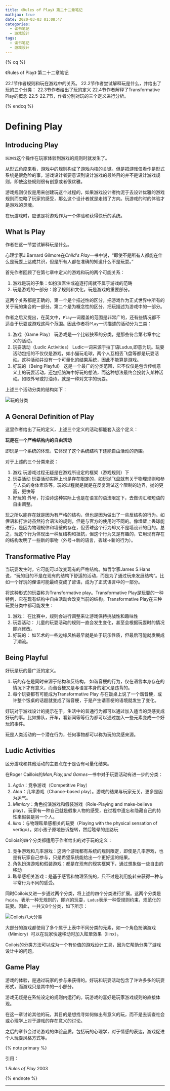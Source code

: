 ```yaml
---
title: 《Rules of Play》 第二十二章笔记
mathjax: true
date: 2020-03-03 01:08:47
categories:
  - 读书笔记
  - 游戏设计
tags:
  - 读书笔记
  - 游戏设计
---
```


{% cq %}

《Rules of Play》 第二十二章笔记

22.1节作者规则和玩在游戏中的关系。
22.2节作者尝试解释玩是什么，并给出了玩的三个分类：
22.3节作者给出了玩的定义
22.4节作者解释了Transformative Play的概念
22.5-22.7节，作者分别对玩的三个定义进行分析。

{% endcq %}

<!--more-->

# Defining Play

## Introducing Play

`玩游戏`这个操作在玩家体验到游戏的规则时就发生了。

从形式角度来看，游戏中的规则构成了游戏内核的关键。但是把游戏仅看作是形式系统是很危险的事，游戏设计者要意识到设计游戏的最终目的并不是设计游戏规则，即使这些规则很有创意或者很优雅。

游戏规则仅仅是用来创建玩这个过程的，如果游戏设计者拘泥于去设计优雅的游戏规则而忽略了玩家的感受，那么这个设计者就是走错了方向。玩游戏的时的体验才是游戏的灵魂。

在玩游戏时，应该是将游戏作为一个体验和获得快乐的系统。

## What Is Play

作者在这一节尝试解释玩是什么。

心理学家J.Barnard Gilmore在*Child's Play*一书中说，“即使不是所有人都能在什么是玩耍上达成共识，但是所有人都在准确的知道什么不是玩耍。”

首先作者回顾了在第七章中定义的游戏和玩的两个可能关系：

1. 游戏是玩的子集：如扮演医生或追逐打闹就不属于游戏的范畴
2. 玩是游戏的一部分：除了规则和文化，玩是游戏的重要部分。

这两个关系都是正确的，第一个是个描述性的区分，把游戏作为正式世界中所有的关于玩的集合的一部分。第二个是为概念性的区分，把玩描述为游戏中的一部分。

作者之后又提出，在英文中，`Play`一词覆盖的范围是非常广的，还有些情况都不适合于玩耍或游戏这两个范围。因此作者将`Play`一词描述的活动分为三类：

1. 游戏（Game Play）
   玩游戏是一个比较狭窄的分类，是那些符合第七章中定义的活动。
2. 玩耍活动（Ludic Activities）
   Ludic一词来源于拉丁语Ludus,即意为玩。玩耍活动包括的不仅仅是游戏，如小猫玩毛球，两个人互相丢飞盘等都是玩耍活动。这种活动并没有一个可量化的结果系统，因此不能算是游戏。
3. 好玩的（Being Playful）
   这是一个最广的分类范围，它不仅仅是包含传统意义上的玩耍活动，还包括脑海中好玩的想法，而这种想法最终会投射入某种活动。如取外号或打油诗，就是一种对文字的玩耍。

上述三个活动分类的结构如下：

![玩的分类](RulesOfPlay-Chapter22-Notes/2020-03-02-23-52-23.png)

## A General Definition of Play

这里作者给出了玩的定义，上述三个定义的活动都能套入这个定义：

**玩是在一个严格结构内的自由活动**

即玩是一个系统的体现，它体现了这个系统结构下还能自由活动的范围。

对于上述的三个分类来说：

1. 游戏
   玩游戏过程无疑是在游戏所设定的框架（游戏规则）下
2. 玩耍活动
   玩耍活动实际上也是存在限定的，如玩抛飞盘就有关于物理规则和参与人员的身体素质等。玩的过程就是就是在反复测试这个限制的边界，抛的更高，更快等
3. 好玩的
   外号，打油诗这种实际上也是在语言的语法限定下，去做词汇和短语的自由调整。

玩之所以能存在就是因为有严格的结构，但也是因为做出了一些反结构的行为。如俚语和打油诗虽然符合语法的规则，但是与官方的使用时不同的。像墙壁上丢球能进行，是因为物理规律和墙壁的存在，但丢球这个行为却又不是墙设计的目的。总之，玩这个行为体现出一种反结构和抵抗，但这个行为又是有趣的，它用现有存在的结构发明了一些新的事物（外号→新的语言，丢球→新的行为）。

## Transformative Play

当玩耍发生时，它可能可以改变现有的严格结构。如哲学家James S.Hans说，“玩的目的不是在现有的结构下舒适的活动，而是为了通过玩来发展结构”。比如一个好玩的俚语可能最终变成了谚语，成为了正式语言中的一部分。

将这种形式的玩耍称为Transformative play。Transformative Play是玩耍的一种特例，它在现有结构中自由活动会改变当前的结构。Transformative Play在三种玩耍分类中都可能发生：

1. 游戏：
   在比赛中，规则会进行调整来让游戏保持挑战性和趣味性
2. 玩耍活动：
   儿童的玩耍活动的规则一直会发生变化，甚至会根据玩耍时的情况即兴修改。
3. 好玩的：
   如艺术的一些边缘风格最早就是处于玩乐性质，但最后可能就发展成了潮流。

## Being Playful

好玩是玩的最广泛的定义。

1. 玩的存在是同时来源于结构和反结构。
   如谐音梗的行为，仅在语言本身存在的情况下才有意义，而谐音梗又是与语言本身的定义是违背的。
2. 每个玩耍都有可能成为Transformative Play
   与在饭桌上说了一个谐音梗，或许整个饭桌的话题就变成了谐音梗，于是产生谐音梗的语境就发生了变化。

好玩对于游戏设计的提示在于，生活中的普通行为都可以通过加入适当的灵感变成好玩的事。比如排队，开车，看新闻等等行为都可以通过加入一些元素变成一个好玩的事件。

玩是人类活动的一个潜在行为，任何事物都可以称为玩的灵感来源。

## Ludic Activities

区分游戏和其他活动的主要点在于是否有可量化结果。

在Roger Caillois的*Man,Play,and Games*一书中对于玩耍活动有进一步的分类：

1. $Ag\hat{o}n$：竞争游戏（Competitive Play）
2. $Alea$：几率游戏（Chance-based play）。游戏的结果与玩家无关，更多是因为运气。
3. $Mimicry$：角色扮演游戏和假装游戏（Role-Playing and make-believe play）。玩家有一种自己就是假象人物的感受，在过程中遗忘和隐藏自己的特性来假装是另一个人。
4. $Ilinx$：与物理眩晕感相关的玩耍（Playing with the physical sensation of vertigo）。如小孩子原地告诉旋转，然后眩晕的走路玩

Coilois的四个分类都适用于作者给出的对于玩的定义：

1. 竞争游戏和几率游戏：这两个游戏都有系统的规则限定，即使是几率游戏，也是有玩家自己参与，只是希望系统能给出一个更好运的结果。
2. 角色扮演游戏和假装游戏：都是在现有的现实框架下，通过想象做一些自由的移动
3. 眩晕感相关游戏：是基于感官和物理系统的，只不过是利用旋转来获得一种与平常行为不同的感受。

同时Coilois又进一步通过两个分类，将上述的四个分类进行扩展。这两个分类是`Paida`，表示一种无规则的，即兴的玩耍，`Ludus`表示一种受规则约束，规范化的玩耍。因此，一共又8个分类，如下所示：

![Coilois八大分类](RulesOfPlay-Chapter22-Notes/2020-03-03-00-51-32.png)

大部分的游戏都使用了多个属于上表中不同分类的元素，如一个角色扮演游戏（Mimicry）可以在玩家快速移动时加入眩晕效果（Ilinx）。

Coilois的分类方法可以成为一个有价值的游戏设计工具，因为它帮助分类了游戏设计中的问题。

## Game Play

游戏的体验，是通过玩家的参与来获得的。好玩和玩耍活动包含了许许多多的玩耍形式，而游戏只是其中的一小部分。

游戏无疑是在系统设定的规则内运行的。玩游戏的喜好是玩家游戏规则的直接体现。

在这一章讨论其他的玩，其目的是想找寻如何做出有意义的玩，而不是去调查社会或心理学上对于游戏的存在意义的讨论。

之后的章节会讨论游戏的体验品质，包括玩的心理学，对于情感的表达，游戏促进个人玩耍风格方式等。

{% note primary %}

引用：

1.*Rules of Play* 2003

{% endnote %}

***